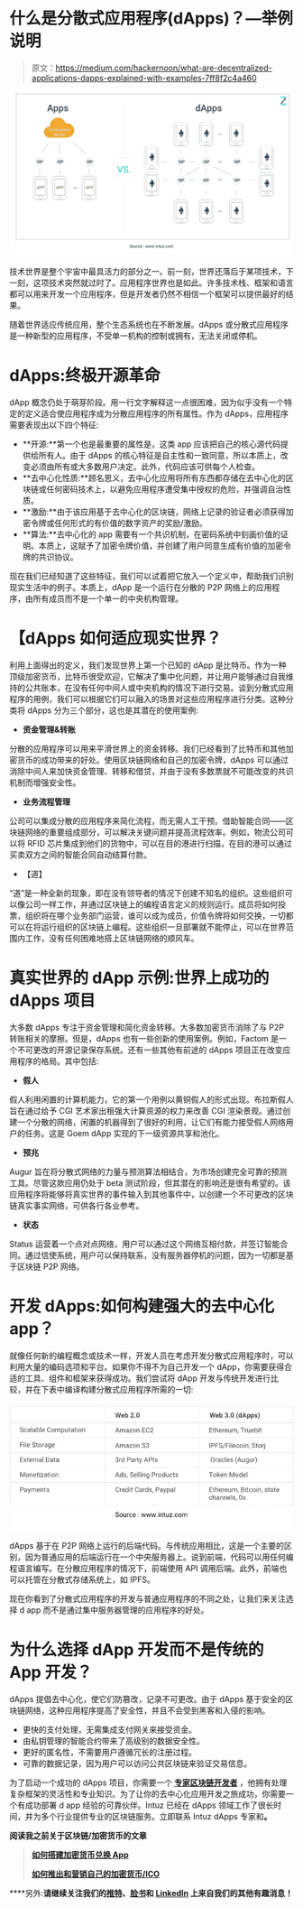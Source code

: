 # 什么是分散式应用程序(dApps)？—举例说明

> 原文：<https://medium.com/hackernoon/what-are-decentralized-applications-dapps-explained-with-examples-7ff8f2c4a460>

![](img/9e71f0610bdda22a15374d81ba87a6fc.png)

技术世界是整个宇宙中最具活力的部分之一。前一刻，世界还落后于某项技术，下一刻，这项技术突然就过时了。应用程序世界也是如此。许多技术栈、框架和语言都可以用来开发一个应用程序，但是开发者仍然不相信一个框架可以提供最好的结果。

随着世界适应传统应用，整个生态系统也在不断发展。dApps 或分散式应用程序是一种新型的应用程序，不受单一机构的控制或拥有，无法关闭或停机。

# dApps:终极开源革命

dApp 概念仍处于萌芽阶段。用一行文字解释这一点很困难，因为似乎没有一个特定的定义适合使应用程序成为分散应用程序的所有属性。作为 dApps，应用程序需要表现出以下四个特征:

*   **开源:**第一个也是最重要的属性是，这类 app 应该把自己的核心源代码提供给所有人。由于 dApps 的核心特征是自主性和一致同意，所以本质上，改变必须由所有或大多数用户决定。此外，代码应该可供每个人检查。
*   **去中心化性质:**顾名思义，去中心化应用将所有东西都存储在去中心化的区块链或任何密码技术上，以避免应用程序遭受集中授权的危险，并强调自治性质。
*   **激励:**由于该应用基于去中心化的区块链，网络上记录的验证者必须获得加密令牌或任何形式的有价值的数字资产的奖励/激励。
*   **算法:**去中心化的 app 需要有一个共识机制，在密码系统中刻画价值的证明。本质上，这赋予了加密令牌价值，并创建了用户同意生成有价值的加密令牌的共识协议。

现在我们已经知道了这些特征，我们可以试着把它放入一个定义中，帮助我们识别现实生活中的例子。本质上，dApp 是一个运行在分散的 P2P 网络上的应用程序，由所有成员而不是一个单一的中央机构管理。

# 【dApps 如何适应现实世界？

利用上面得出的定义，我们发现世界上第一个已知的 dApp 是比特币。作为一种顶级加密货币，比特币很受欢迎，它解决了集中化问题，并让用户能够通过自我维持的公共账本，在没有任何中间人或中央机构的情况下进行交易。谈到分散式应用程序的用例，我们可以根据它们可以融入的场景对这些应用程序进行分类。这种分类将 dApps 分为三个部分，这也是其潜在的使用案例:

*   **资金管理&转账**

分散的应用程序可以用来平滑世界上的资金转移。我们已经看到了比特币和其他加密货币的成功带来的好处。使用区块链网络和自己的加密令牌，dApps 可以通过消除中间人来加快资金管理、转移和借贷，并由于没有多数票就不可能改变的共识机制而增强安全性。

*   **业务流程管理**

公司可以集成分散的应用程序来简化流程，而无需人工干预。借助智能合同——区块链网络的重要组成部分，可以解决关键问题并提高流程效率。例如，物流公司可以将 RFID 芯片集成到他们的货物中，可以在目的港进行扫描，在目的港可以通过买卖双方之间的智能合同自动结算付款。

*   【道】

“道”是一种全新的现象，即在没有领导者的情况下创建不知名的组织。这些组织可以像公司一样工作，并通过区块链上的编程语言定义的规则运行。成员将如何投票，组织将在哪个业务部门运营，谁可以成为成员，价值令牌将如何交换，一切都可以在将运行组织的区块链上编程。这些组织一旦部署就不能停止，可以在世界范围内工作，没有任何困难地搭上区块链网络的顺风车。

# **真实世界的 dApp 示例:世界上成功的 dApps 项目**

大多数 dApps 专注于资金管理和简化资金转移。大多数加密货币消除了与 P2P 转账相关的摩擦。但是，dApps 也有一些创新的使用案例。例如，Factom 是一个不可更改的开源记录保存系统。还有一些其他有前途的 dApps 项目正在改变应用程序的格局。其中包括:

*   **假人**

假人利用闲置的计算机能力，它的第一个用例以黄铜假人的形式出现。布拉斯假人旨在通过给予 CGI 艺术家出租强大计算资源的权力来改善 CGI 渲染景观。通过创建一个分散的网络，闲置的机器得到了很好的利用，让它们有能力接受假人网络用户的任务。这是 Goem dApp 实现的下一级资源共享和池化。

*   **预兆**

Augur 旨在将分散式网络的力量与预测算法相结合，为市场创建完全可靠的预测工具。尽管这款应用仍处于 beta 测试阶段，但其潜在的影响还是很有希望的。该应用程序将能够将真实世界的事件输入到其他事件中，以创建一个不可更改的区块链真实事实网络，可供各行各业参考。

*   **状态**

Status 运营着一个点对点网络，用户可以通过这个网络互相付款，并签订智能合同。通过信使系统，用户可以保持联系，没有服务器停机的问题，因为一切都是基于区块链 P2P 网络。

# **开发 dApps:如何构建强大的去中心化 app？**

就像任何新的编程概念或技术一样，开发人员在考虑开发分散式应用程序时，可以利用大量的编码选项和平台。如果你不得不为自己开发一个 dApp，你需要获得合适的工具、组件和框架来获得成功。我们尝试将 dApp 开发与传统开发进行比较，并在下表中编译构建分散式应用程序所需的一切:

![](img/7fe77bf685c8d5686e87e6f6812ab1ef.png)

dApps 基于在 P2P 网络上运行的后端代码。与传统应用相比，这是一个主要的区别，因为普通应用的后端运行在一个中央服务器上。说到前端，代码可以用任何编程语言编写。在分散应用程序的情况下，前端使用 API 调用后端。此外，前端也可以托管在分散式存储系统上，如 IPFS。

现在你看到了分散式应用程序的开发与普通应用程序的不同之处，让我们来关注选择 d app 而不是通过集中服务器管理的应用程序的好处。

# **为什么选择 dApp 开发而不是传统的 App 开发？**

dApps 提倡去中心化，使它们防篡改，记录不可更改。由于 dApps 基于安全的区块链网络，这种应用程序提高了安全性，并且不会受到黑客和入侵的影响。

*   更快的支付处理，无需集成支付网关来接受资金。
*   由私钥管理的智能合约带来了高级别的数据安全性。
*   更好的匿名性，不需要用户遵循冗长的注册过程。
*   可靠的数据记录，因为用户可以访问公共区块链来验证交易信息。

为了启动一个成功的 dApps 项目，你需要一个 [**专家区块链开发者**](https://www.intuz.com/blockchain?utm_source=Medium&utm_medium=dApps-Article&utm_campaign=dApps-Article) ，他拥有处理复杂框架的灵活性和专业知识。为了让你的去中心化应用开发之旅成功，你需要一个有成功部署 d app 经验的可靠伙伴。Intuz 已经在 dApps 领域工作了很长时间，并为多个行业提供专业的区块链服务。立即联系 Intuz dApps 专家和[](https://www.intuz.com/contactus?utm_source=Medium&utm_medium=dApps-Article&utm_campaign=dApps-Article)**。**

****阅读我之前关于区块链/加密货币的文章****

> **[**如何搭建加密货币兑换 App**](/swlh/how-to-build-a-cryptocurrency-exchange-app-d463d3e0ccb3)**
> 
> **[**如何推出和营销自己的加密货币/ICO**](/@Patrickhq/how-to-launch-and-market-your-own-cryptocurrency-ico-33dbebecf382)**

****另外:**请继续关注我们的[推特](https://twitter.com/IntuzHQ)、[脸书](https://www.facebook.com/Intuz/)和 [LinkedIn](https://www.linkedin.com/company/intuz) 上来自我们的其他有趣消息！**